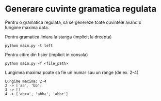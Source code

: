 # Generare cuvinte gramatica regulata
Pentru o gramatica regulata, sa se genereze toate cuvintele avand o lungime maxima data.

Pentru gramatica liniara la stanga (implicit la dreapta)
```
python main.py -t left
```

Pentru citire din fisier (implicit in consola)
```
python main.py -f <file_path>
```

Lungimea maxima poate sa fie un numar sau un range (de ex. 2-4)
```
Lungime maxima: 2-4
2 -> ['aa', 'bb']
3 -> []
4 -> ['abca', 'abba', 'abbc']
```
